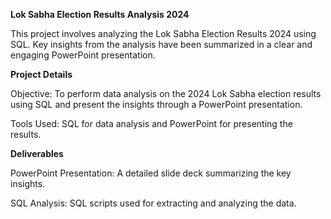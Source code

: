 **Lok Sabha Election Results Analysis 2024**

This project involves analyzing the Lok Sabha Election Results 2024 using SQL. Key insights from the analysis have been summarized in a clear and engaging PowerPoint presentation.

**Project Details**

Objective: To perform data analysis on the 2024 Lok Sabha election results using SQL and present the insights through a PowerPoint presentation.

Tools Used: SQL for data analysis and PowerPoint for presenting the results.

**Deliverables**

PowerPoint Presentation: A detailed slide deck summarizing the key insights.

SQL Analysis: SQL scripts used for extracting and analyzing the data.

